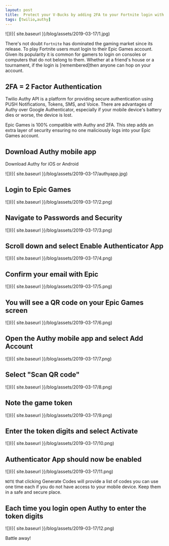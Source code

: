```yaml
---
layout: post
title:  Protect your V-Bucks by adding 2FA to your Fortnite login with Twilio Authy
tags: [twilio,authy]
---
```

![]({{ site.baseurl }}/blog/assets/2019-03-17/1.jpg)
<!--more-->

There's not doubt `Fortnite` has dominated the gaming market since its release. To play Fortnite users must login to their Epic Games account. Given its popularity it is common for gamers to login on consoles or computers that do not belong to them. Whether at a friend's house or a tournament, if the login is [remembered]then anyone can hop on your account. 

## 2FA = 2 Factor Authentication

Twilio Authy API is a platform for providing secure authentication using PUSH Notifications, Tokens, SMS, and Voice.  There are advantages of Authy over Google Authenticator, especially if your mobile device's battery dies or worse, the device is lost. 

Epic Games is 100% compatible with Authy and 2FA. This step adds an extra layer of security ensuring no one maliciously logs into your Epic Games account. 

## Download Authy mobile app

Download Authy for iOS or Android

![]({{ site.baseurl }}/blog/assets/2019-03-17/authyapp.jpg)

## Login to Epic Games

![]({{ site.baseurl }}/blog/assets/2019-03-17/2.png)

## Navigate to Passwords and Security

![]({{ site.baseurl }}/blog/assets/2019-03-17/3.png)

## Scroll down and select Enable Authenticator App

![]({{ site.baseurl }}/blog/assets/2019-03-17/4.png)

## Confirm your email with Epic

![]({{ site.baseurl }}/blog/assets/2019-03-17/5.png)

## You will see a QR code on your Epic Games screen

![]({{ site.baseurl }}/blog/assets/2019-03-17/6.png)

## Open the Authy mobile app and select Add Account

![]({{ site.baseurl }}/blog/assets/2019-03-17/7.png)

## Select "Scan QR code"

![]({{ site.baseurl }}/blog/assets/2019-03-17/8.png)

## Note the game token

![]({{ site.baseurl }}/blog/assets/2019-03-17/9.png)

## Enter the token digits and select Activate

![]({{ site.baseurl }}/blog/assets/2019-03-17/10.png)

## Authenticator App should now be enabled

![]({{ site.baseurl }}/blog/assets/2019-03-17/11.png)

`NOTE` that clicking Generate Codes will provide a list of codes you can use one time each if you do not have access to your mobile device. Keep them in a safe and secure place.

## Each time you login open Authy to enter the token digits

![]({{ site.baseurl }}/blog/assets/2019-03-17/12.png)

Battle away!